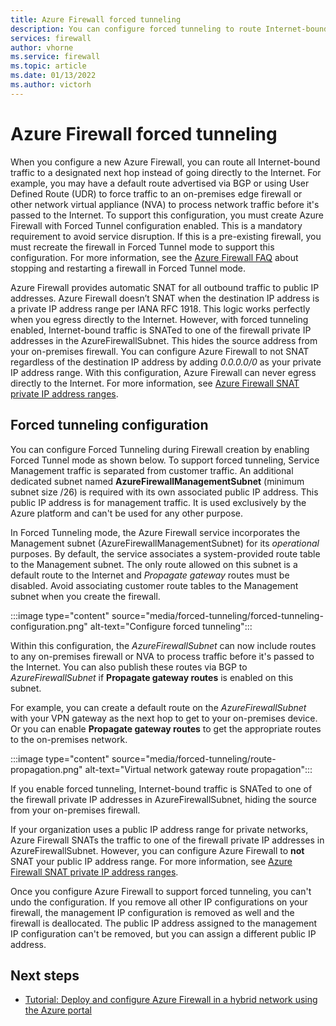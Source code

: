```yaml
---
title: Azure Firewall forced tunneling
description: You can configure forced tunneling to route Internet-bound traffic to an additional firewall or network virtual appliance for further processing.
services: firewall
author: vhorne
ms.service: firewall
ms.topic: article
ms.date: 01/13/2022
ms.author: victorh
---
```


# Azure Firewall forced tunneling

When you configure a new Azure Firewall, you can route all Internet-bound traffic to a designated next hop instead of going directly to the Internet. For example, you may have a default route advertised via BGP or using User Defined Route (UDR) to force traffic to an on-premises edge firewall or other network virtual appliance (NVA) to process network traffic before it's passed to the Internet. To support this configuration, you must create Azure Firewall with Forced Tunnel configuration enabled. This is a mandatory requirement to avoid service disruption. If this is a pre-existing firewall, you must recreate the firewall in Forced Tunnel mode to support this configuration. For more information, see the [Azure Firewall FAQ](firewall-faq.yml#how-can-i-stop-and-start-azure-firewall) about stopping and restarting a firewall in Forced Tunnel mode.

Azure Firewall provides automatic SNAT for all outbound traffic to public IP addresses. Azure Firewall doesn’t SNAT when the destination IP address is a private IP address range per IANA RFC 1918. This logic works perfectly when you egress directly to the Internet. However, with forced tunneling enabled, Internet-bound traffic is SNATed to one of the firewall private IP addresses in the AzureFirewallSubnet. This hides the source address from your on-premises firewall. You can configure Azure Firewall to not SNAT regardless of the destination IP address by adding *0.0.0.0/0* as your private IP address range. With this configuration, Azure Firewall can never egress directly to the Internet. For more information, see [Azure Firewall SNAT private IP address ranges](snat-private-range.md).

## Forced tunneling configuration

You can configure Forced Tunneling during Firewall creation by enabling Forced Tunnel mode as shown below. To support forced tunneling, Service Management traffic is separated from customer traffic. An additional dedicated subnet named **AzureFirewallManagementSubnet** (minimum subnet size /26) is required with its own associated public IP address. This public IP address is for management traffic. It is used exclusively by the Azure platform and can't be used for any other purpose.

In Forced Tunneling mode, the Azure Firewall service incorporates the Management subnet (AzureFirewallManagementSubnet) for its *operational* purposes. By default, the service associates a system-provided route table to the Management subnet. The only route allowed on this subnet is a default route to the Internet and *Propagate gateway* routes must be disabled. Avoid associating customer route tables to the Management subnet when you create the firewall. 

:::image type="content" source="media/forced-tunneling/forced-tunneling-configuration.png" alt-text="Configure forced tunneling":::

Within this configuration, the *AzureFirewallSubnet* can now include routes to any on-premises firewall or NVA to process traffic before it's passed to the Internet. You can also publish these routes via BGP to *AzureFirewallSubnet* if **Propagate gateway routes** is enabled on this subnet.

For example, you can create a default route on the *AzureFirewallSubnet* with your VPN gateway as the next hop to get to your on-premises device. Or you can enable **Propagate gateway routes** to get the appropriate routes to the on-premises network.

:::image type="content" source="media/forced-tunneling/route-propagation.png" alt-text="Virtual network gateway route propagation":::

If you enable forced tunneling, Internet-bound traffic is SNATed to one of the firewall private IP addresses in AzureFirewallSubnet, hiding the source from your on-premises firewall.

If your organization uses a public IP address range for private networks, Azure Firewall SNATs the traffic to one of the firewall private IP addresses in AzureFirewallSubnet. However, you can configure Azure Firewall to **not** SNAT your public IP address range. For more information, see [Azure Firewall SNAT private IP address ranges](snat-private-range.md).

Once you configure Azure Firewall to support forced tunneling, you can't undo the configuration. If you remove all other IP configurations on your firewall, the management IP configuration is removed as well and the firewall is deallocated. The public IP address assigned to the management IP configuration can't be removed, but you can assign a different public IP address.

## Next steps

- [Tutorial: Deploy and configure Azure Firewall in a hybrid network using the Azure portal](tutorial-hybrid-portal.md)
